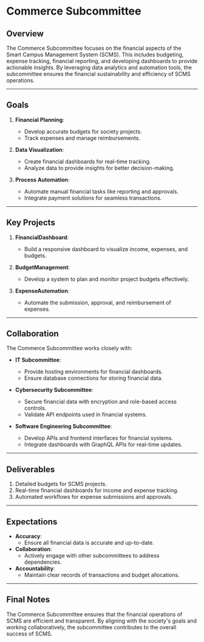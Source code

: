 # Commerce Subcommittee

## Overview
The Commerce Subcommittee focuses on the financial aspects of the Smart Campus Management System (SCMS). This includes budgeting, expense tracking, financial reporting, and developing dashboards to provide actionable insights. By leveraging data analytics and automation tools, the subcommittee ensures the financial sustainability and efficiency of SCMS operations.

---

## Goals
1. **Financial Planning**:
   - Develop accurate budgets for society projects.
   - Track expenses and manage reimbursements.

2. **Data Visualization**:
   - Create financial dashboards for real-time tracking.
   - Analyze data to provide insights for better decision-making.

3. **Process Automation**:
   - Automate manual financial tasks like reporting and approvals.
   - Integrate payment solutions for seamless transactions.

---

## Key Projects
1. **FinancialDashboard**:
   - Build a responsive dashboard to visualize income, expenses, and budgets.

2. **BudgetManagement**:
   - Develop a system to plan and monitor project budgets effectively.

3. **ExpenseAutomation**:
   - Automate the submission, approval, and reimbursement of expenses.

---

## Collaboration
The Commerce Subcommittee works closely with:
- **IT Subcommittee**:
   - Provide hosting environments for financial dashboards.
   - Ensure database connections for storing financial data.

- **Cybersecurity Subcommittee**:
   - Secure financial data with encryption and role-based access controls.
   - Validate API endpoints used in financial systems.

- **Software Engineering Subcommittee**:
   - Develop APIs and frontend interfaces for financial systems.
   - Integrate dashboards with GraphQL APIs for real-time updates.

---

## Deliverables
1. Detailed budgets for SCMS projects.
2. Real-time financial dashboards for income and expense tracking.
3. Automated workflows for expense submissions and approvals.

---

## Expectations
- **Accuracy**:
   - Ensure all financial data is accurate and up-to-date.
- **Collaboration**:
   - Actively engage with other subcommittees to address dependencies.
- **Accountability**:
   - Maintain clear records of transactions and budget allocations.

---

## Final Notes
The Commerce Subcommittee ensures that the financial operations of SCMS are efficient and transparent. By aligning with the society's goals and working collaboratively, the subcommittee contributes to the overall success of SCMS.
